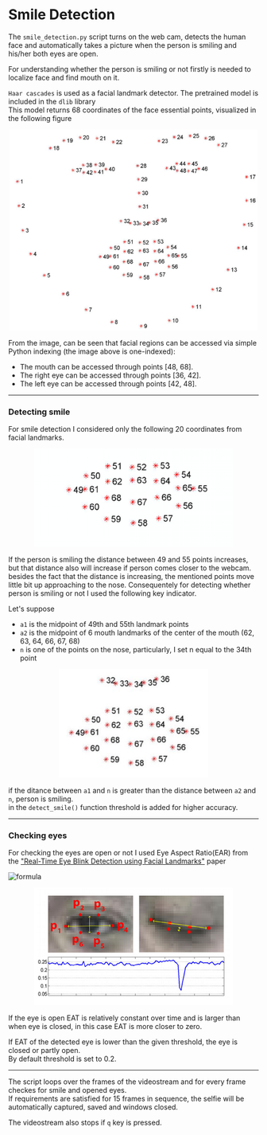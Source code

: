 # Smile Detection
The `smile_detection.py` script turns on the web cam, detects the human face and automatically takes a picture when the person is smiling and his/her both eyes are open. 

For understanding whether the person is smiling or not firstly is needed to localize face and find mouth on it.


`Haar cascades` is used as a facial landmark detector. The pretrained model is included in the `dlib` library  
This model returns 68 coordinates of the face essential points, visualized in the following figure

<p align="center">
<img src="Images/facial_landmarks_68markup.jpg" alt="facial landmarks" width="500" class="center"/> 
</p>

From the image, can be seen that facial regions can be accessed via simple Python indexing (the image above is one-indexed):

- The mouth can be accessed through points [48, 68].
- The right eye can be accessed through points [36, 42].
- The left eye can be accessed through points [42, 48].


____
### Detecting smile

For smile detection I considered only the following 20 coordinates from facial landmarks.

<p align="center">
<img src="Images/mouth.png" alt="mouth landmarks" width="400" class="center"/> 
</p>

If the person is smiling the distance between 49 and 55 points increases, but that distance also will increase if person comes closer to the webcam.
besides the fact that the distance is increasing, the mentioned points move little bit up approaching to the nose.
Consequentely for detecting whether person is smiling or not I used the following key indicator. 


Let's suppose 
- `a1` is the midpoint of 49th and 55th landmark points  
- `a2` is the midpoint of 6 mouth landmarks of the center of the mouth (62, 63, 64, 66, 67, 68)  
- `n` is one of the points on the nose, particularly, I set n equal to the 34th point   
	
	
<p align="center">
<img src="Images/mouth_and_nose.jpg" alt="mouth and nose landmarks" width="300" class="center"/> 
</p>

if the ditance between `a1` and `n` is greater than the distance between `a2` and `n`, person is smiling. \
in the `detect_smile()` function threshold is added for higher accuracy.

____
### Checking eyes

For checking the eyes are open or not I used Eye Aspect Ratio(EAR) from the ["Real-Time Eye Blink Detection using Facial Landmarks"](http://vision.fe.uni-lj.si/cvww2016/proceedings/papers/05.pdf) paper

 
![formula](https://render.githubusercontent.com/render/math?math=EAT=\frac{||p_2-p_6||%2B||p_3-p_5||}{2||p_1-p_4||})

<p align="center">
<img src="Images/EAR.jpg" alt="EAR visualization" width="400" class="center"/> 
</p>

If the eye is open EAT is relatively constant over time and is larger than when eye is closed, in this case EAT is more closer to zero.

If EAT of the detected eye is lower than the given threshold, the eye is closed or partly open. \
By default threshold is set to 0.2.

____

The script loops over the frames of the videostream and for every frame checkes for smile and opened eyes. \
If requirements are satisfied for 15 frames in sequence, the selfie will be automatically captured, saved and windows closed. 

The videostream also stops if `q` key is pressed.

